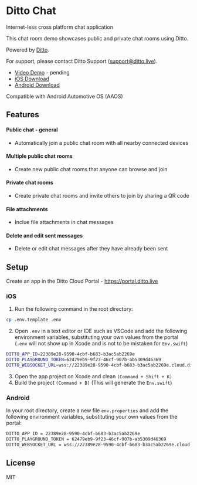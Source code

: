 # Ditto Chat

Internet-less cross platform chat application

This chat room demo showcases public and private chat rooms using Ditto.

Powered by [Ditto](https://ditto.live/).

For support, please contact Ditto Support (<support@ditto.live>).

- [Video Demo]() - pending
- [iOS Download](https://apps.apple.com/us/app/dittochat/id1450111256)
- [Android Download](https://play.google.com/store/apps/details?id=live.dittolive.chat)

Compatible with Android Automotive OS (AAOS)

## Features

#### Public chat - general
* Automatically join a public chat room with all nearby connected devices

#### Multiple public chat rooms

* Create new public chat rooms that anyone can browse and join

#### Private chat rooms
* Create private chat rooms and invite others to join by sharing a QR code

#### File attachments
* Inclue file attachments in chat messages

#### Delete and edit sent messages
* Delete or edit chat messages after they have already been sent

## Setup

Create an app in the Ditto Cloud Portal - https://portal.ditto.live

### iOS

1. Run the following command in the root directory:
```bash
cp .env.template .env
```
2. Open `.env` in a text editor or IDE such as VSCode and add the following environment variables, substituting your own values from the portal (`.env` will not show up in Xcode and is not to be mistaken for `Env.swift`)
```bash
DITTO_APP_ID=22389e28-9590-4cbf-b683-b3ac5ab2269e
DITTO_PLAYGROUND_TOKEN=62479eb9-9f23-46cf-907b-ab5309d46369
DITTO_WEBSOCKET_URL=wss://22389e28-9590-4cbf-b683-b3ac5ab2269e.cloud.ditto.live
```
3. Open the app project on Xcode and clean `(Command + Shift + K)`
4. Build the project `(Command + B)` (This will generate the `Env.swift`)

### Android

In your root directory, create a new file `env.properties` and add the following environment variables, substituting your own values from the portal:
```bash
DITTO_APP_ID = 22389e28-9590-4cbf-b683-b3ac5ab2269e
DITTO_PLAYGROUND_TOKEN = 62479eb9-9f23-46cf-907b-ab5309d46369
DITTO_WEBSOCKET_URL = wss://22389e28-9590-4cbf-b683-b3ac5ab2269e.cloud.ditto.live
```

## License

MIT
